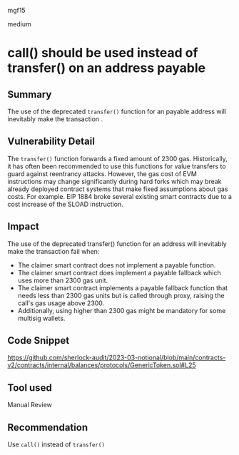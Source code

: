 mgf15

medium

# call() should be used instead of transfer() on an address payable

## Summary
The use of the deprecated `transfer()` function for an payable address will inevitably make the transaction .

## Vulnerability Detail
The `transfer()`  function forwards a fixed amount of 2300 gas. Historically, it has often been recommended to use this functions for value transfers to guard against reentrancy attacks. However, the gas cost of EVM instructions may change significantly during hard forks which may break already deployed contract systems that make fixed assumptions about gas costs. For example. EIP 1884 broke several existing smart contracts due to a cost increase of the SLOAD instruction.
## Impact

The use of the deprecated transfer() function for an address will inevitably make the transaction fail when:

   * The claimer smart contract does not implement a payable function.
   * The claimer smart contract does implement a payable fallback which uses more than 2300 gas unit.
   * The claimer smart contract implements a payable fallback function that needs less than 2300 gas units but is called through proxy, raising the call's gas usage above 2300.
   * Additionally, using higher than 2300 gas might be mandatory for some multisig wallets.

## Code Snippet
https://github.com/sherlock-audit/2023-03-notional/blob/main/contracts-v2/contracts/internal/balances/protocols/GenericToken.sol#L25
## Tool used

Manual Review

## Recommendation
Use `call()` instead of `transfer()` 